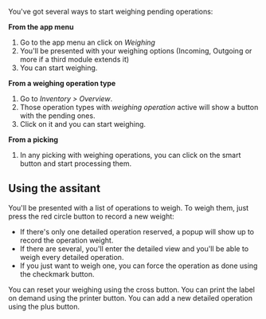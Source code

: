 You've got several ways to start weighing pending operations:

**From the app menu**
1. Go to the app menu an click on *Weighing*
2. You'll be presented with your weighing options (Incoming, Outgoing or more if a third module extends it)
3. You can start weighing.

**From a weighing operation type**
1. Go to *Inventory > Overview*.
2. Those operation types with *weighing operation* active will show a button with the pending ones.
3. Click on it and you can start weighing.

**From a picking**
1. In any picking with weighing operations, you can click on the smart button and start processing them.

Using the assitant
------------------
You'll be presented with a list of operations to weigh. To weigh them, just press the red circle button to record a new weight:

  - If there's only one detailed operation reserved, a popup will show up to record the operation weight.
  - If there are several, you'll enter the detailed view and you'll be able to weigh every detailed operation.
  - If you just want to weigh one, you can force the operation as done using the checkmark button.

You can reset your weighing using the cross button.
You can print the label on demand using the printer button.
You can add a new detailed operation using the plus button.
